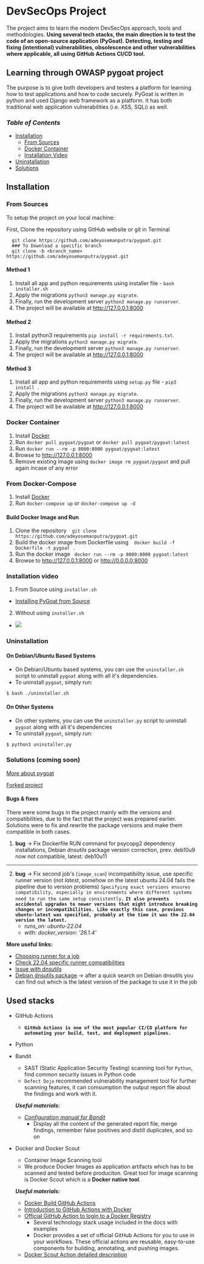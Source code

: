 # DevSecOps Project 

The project aims to learn the modern DevSecOps approach, tools and methodologies. **Using several tech stacks, the main direction is to test the code of an open-source application (PyGoat). Detecting, testing and fixing (intentional) vulnerabilities, obsolescence and other vulnerabilities where applicable, all using GitHub Actions CI/CD tool.**

## Learning through OWASP pygoat project
The purpose is to give both developers and testers a platform for learning how to test applications and how to code securely. PyGoat is written in python and used Django web framework as a platform. It has both traditional web application vulnerabilities (i.e. XSS, SQLi) as well.


### *Table of Contents*

  * [Installation](#installation)
     * [From Sources](#from-sources)
     * [Docker Container](#docker-container)
     * [Installation Video](#installation-video)
  * [Uninstallation](#uninstallation)
  * [Solutions](#solutions-coming-soon)

## Installation

### From Sources

To setup the project on your local machine:
<br>

First, Clone the repository using GitHub website or git in Terminal
```
  git clone https://github.com/adeyosemanputra/pygoat.git
  ### To Download a specific branch
  git clone -b <branch_name> https://github.com/adeyosemanputra/pygoat.git
```

#### Method 1

1. Install all app and python requirements using installer file - `bash installer.sh`
2. Apply the migrations `python3 manage.py migrate`.<br>
3. Finally, run the development server `python3 manage.py runserver`.<br>
4. The project will be available at <http://127.0.0.1:8000> 

#### Method 2

1. Install python3 requirements `pip install -r requirements.txt`.<br> 
2. Apply the migrations `python3 manage.py migrate`.<br>
3. Finally, run the development server `python3 manage.py runserver`.<br>
4. The project will be available at <http://127.0.0.1:8000> 

#### Method 3

1. Install all app and python requirements using `setup.py` file - `pip3 install .`
2. Apply the migrations `python3 manage.py migrate`.<br>
3. Finally, run the development server `python3 manage.py runserver`.<br>
4. The project will be available at <http://127.0.0.1:8000> 


### Docker Container
1. Install [Docker](https://www.docker.com)
2. Run `docker pull pygoat/pygoat` or `docker pull pygoat/pygoat:latest`
3. Run `docker run --rm -p 8000:8000 pygoat/pygoat:latest`
4. Browse to <http://127.0.0.1:8000> 
5. Remove existing image using `docker image rm pygoat/pygoat` and pull again incase of any error


### From Docker-Compose 
1. Install [Docker](https://www.docker.com)
2. Run `docker-compose up` or `docker-compose up -d`

#### Build Docker Image and Run
1. Clone the repository  &ensp; `git clone https://github.com/adeyosemanputra/pygoat.git` 
2. Build the docker image from Dockerfile using &ensp; `docker build -f Dockerfile -t pygoat .`
3. Run the docker image &ensp;`docker run --rm -p 8000:8000 pygoat:latest`
4. Browse to <http://127.0.0.1:8000> or <http://0.0.0.0:8000> 


### Installation video 

1. From Source using `installer.sh`
 - [Installing PyGoat from Source](https://www.youtube.com/watch?v=7bYBJXG3FRQ)
2. Without using `installer.sh`
 - [![](http://img.youtube.com/vi/rfzQiMeiwso/0.jpg)](http://www.youtube.com/watch?v=rfzQiMeiwso "Installation Pygoat")


### Uninstallation

#### On Debian/Ubuntu Based Systems
- On Debian/Ubuntu based systems, you can use the `uninstaller.sh` script to uninstall `pygoat` along with all it's dependencies.
- To uninstall `pygoat`, simply run:
```bash
$ bash ./uninstaller.sh
```

#### On Other Systems
- On other systems, you can use the `uninstaller.py` script to uninstall `pygoat` along with all it's dependencies
- To uninstall `pygoat`, simply run:
```bash
$ python3 uninstaller.py
```


### Solutions (coming soon)

[More about pygoat](https://owasp.org/www-project-pygoat/)

[Forked project](https://github.com/nanuchi/devsecops-crash-course-pygoat)

#### Bugs & fixes
There were some bugs in the project mainly with the versions and compatibilities, due to the fact that the project was prepared earlier. Solutions were to fix and rewrite the package versions and make them compatible in both cases.
  
  1. **bug** &rarr; Fix Dockerfile RUN command for psycopg2  dependency installations, Debian *dnsutils* package version correction, prev. deb10u9 now not compatible, latest: deb10u11
  --- 
  2. **bug** &rarr; Fix second job's (`image_scan`) incompatibility issue, use specific runner version (not *latest*, somehow on the latest ubuntu 24.04 fails the pipeline due to version problems)
  `Specifying exact versions ensures compatibility, especially in environments where different systems need to run the same setup consistently.` **`It also prevents accidental upgrades to newer versions that might introduce breaking changes or incompatibilities. Like exactly this case, previous ubuntu-latest was specified, probably at the time it was the 22.04 version the latest.`**
      - *runs_on: ubuntu-22.04*
      - *with:
          docker_version: '26.1.4'*
  
**More useful links:**
  - [Choosing runner for a job](https://docs.github.com/en/actions/writing-workflows/choosing-where-your-workflow-runs/choosing-the-runner-for-a-job)
  - [Check 22.04 specific runner compatibilities](https://github.com/actions/runner-images/blob/main/images/ubuntu/Ubuntu2204-Readme.md)
  - [Issue with dnsutils](https://github.com/nanuchi/devsecops-crash-course-pygoat/issues/2)
  - [Debian dnsutils package](https://packages.debian.org/buster/dnsutils) &rarr; after a quick search on Debian dnsutils you can find out which is the latest version of the package to use it in the job


## Used stacks
* GitHub Actions
  -   **`GitHub Actions is one of the most popular CI/CD platform for automating your build, test, and deployment pipelines.`**
* Python
* Bandit
  - SAST (Static Application Security Testing) scanning tool for `Python`, find common security issues in Python code
  - `Defect Dojo` recommended vulnerability management tool for further scanning features, it can comsumption the output report file about the findings and work with it.
  
  ***Useful materials:***

  - [*Configuration manual for Bandit*](https://bandit.readthedocs.io/en/latest/man/bandit.html)
    - Display all the content of the generated report file, merge findings, remember false positives and distill duplicates, and so on

* Docker and Docker Scout
  - Container Image Scanning tool
  - We produce Docker Images as application artifacts which has to be scanned and tested before produciton. Great tool for image scanning is Docker Scout which is a **Docker native tool**.
  
  ***Useful materials:***

  - [Docker Build GitHub Actions](https://docs.docker.com/build/ci/github-actions/)
  - [Introduction to GitHub Actions with Docker](https://docs.docker.com/guides/gha/)
  - [Official GitHub Action to login to a Docker Registry](https://github.com/docker/login-action)
    - Several technology stack usage included in the docs with examples
    - Docker provides a set of official GitHub Actions for you to use in your workflows. These official actions are reusable, easy-to-use components for building, annotating, and pushing images.
  - [Docker Scout Action detailed description](https://github.com/docker/scout-action)
